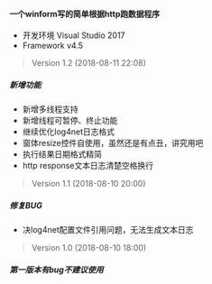 #### 一个winform写的简单根据http跑数据程序

* 开发环境 Visual Studio 2017
* Framework v4.5

> Version 1.2  (2018-08-11 22:08)
##### 新增功能
* 新增多线程支持
* 新增线程可暂停、终止功能
* 继续优化log4net日志格式
* 窗体resize控件自使用，虽然还是有点丑，讲究用吧
* 执行结果日期格式精简
* http response文本日志清楚空格换行

>  Version 1.1 (2018-08-10 20:00)
##### 修复BUG
* 决log4net配置文件引用问题，无法生成文本日志

> Version 1.0 (2018-08-10 18:00)
##### 第一版本有bug不建议使用
